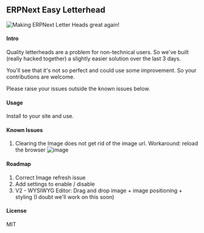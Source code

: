 ## ERPNext Easy Letterhead

![Making ERPNext Letter Heads great again!](https://user-images.githubusercontent.com/7912989/141526200-20cad3cf-d61b-4fe0-bf2d-b82285406928.gif)


#### Intro
Quality letterheads are a problem for non-technical users. So we've built (really hacked together) a slightly easier solution over the last 3 days. 

You'll see that it's not so perfect and could use some improvement. So your contributions are welcome.

Please raise your issues outside the known issues below.

#### Usage

Install to your site and use.

#### Known Issues
1. Clearing the Image does not get rid of the image url. Workaround: reload the browser
![image](https://user-images.githubusercontent.com/7912989/141491970-68cf1804-ca70-4c3b-9a7f-28856eae6c41.png)

#### Roadmap
1. Correct Image refresh issue
2. Add settings to enable / disable
3. V2 - WYSIWYG Editor: Drag and drop image + image positioning + styling (I doubt we'll work on this soon)

#### License

MIT
